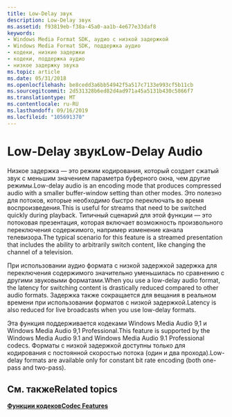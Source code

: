 ```yaml
---
title: Low-Delay звук
description: Low-Delay звук
ms.assetid: f93819eb-f38a-45a0-aa1b-4e677e33daf8
keywords:
- Windows Media Format SDK, аудио с низкой задержкой
- Windows Media Format SDK, поддержка аудио
- кодеки, низкие задержки
- кодеки, поддержка аудио
- низкое задержку звука
ms.topic: article
ms.date: 05/31/2018
ms.openlocfilehash: be8cedd3a6bb54942f5a517c7133e993cf5b11cb
ms.sourcegitcommit: 2d531328b6ed82d4ad971a45a5131b430c5866f7
ms.translationtype: MT
ms.contentlocale: ru-RU
ms.lasthandoff: 09/16/2019
ms.locfileid: "105691370"
---
```

# <a name="low-delay-audio"></a><span data-ttu-id="e8091-108">Low-Delay звук</span><span class="sxs-lookup"><span data-stu-id="e8091-108">Low-Delay Audio</span></span>

<span data-ttu-id="e8091-109">Низкое задержка — это режим кодирования, который создает сжатый звук с меньшим значением параметра буферного окна, чем другие режимы.</span><span class="sxs-lookup"><span data-stu-id="e8091-109">Low-delay audio is an encoding mode that produces compressed audio with a smaller buffer-window setting than other modes.</span></span> <span data-ttu-id="e8091-110">Это полезно для потоков, которые необходимо быстро переключать во время воспроизведения.</span><span class="sxs-lookup"><span data-stu-id="e8091-110">This is useful for streams that need to be switched quickly during playback.</span></span> <span data-ttu-id="e8091-111">Типичный сценарий для этой функции — это потоковая презентация, которая включает возможность произвольного переключения содержимого, например изменение канала телевизора.</span><span class="sxs-lookup"><span data-stu-id="e8091-111">The typical scenario for this feature is a streamed presentation that includes the ability to arbitrarily switch content, like changing the channel of a television.</span></span>

<span data-ttu-id="e8091-112">При использовании аудио формата с низкой задержкой задержка для переключения содержимого значительно уменьшилась по сравнению с другими звуковыми форматами.</span><span class="sxs-lookup"><span data-stu-id="e8091-112">When you use a low-delay audio format, the latency for switching content is drastically reduced compared to other audio formats.</span></span> <span data-ttu-id="e8091-113">Задержка также сокращается для вещания в реальном времени при использовании форматов с низкой задержкой.</span><span class="sxs-lookup"><span data-stu-id="e8091-113">Latency is also reduced for live broadcasts when you use low-delay formats.</span></span>

<span data-ttu-id="e8091-114">Эта функция поддерживается кодеками Windows Media Audio 9,1 и Windows Media Audio 9,1 Professional.</span><span class="sxs-lookup"><span data-stu-id="e8091-114">This feature is supported by the Windows Media Audio 9.1 and Windows Media Audio 9.1 Professional codecs.</span></span> <span data-ttu-id="e8091-115">Форматы с низкой задержкой доступны только для кодирования с постоянной скоростью потока (один и два прохода).</span><span class="sxs-lookup"><span data-stu-id="e8091-115">Low-delay formats are available only for constant bit rate encoding (both one-pass and two-pass).</span></span>

## <a name="related-topics"></a><span data-ttu-id="e8091-116">См. также</span><span class="sxs-lookup"><span data-stu-id="e8091-116">Related topics</span></span>

<dl> <dt>

[<span data-ttu-id="e8091-117">**Функции кодеков**</span><span class="sxs-lookup"><span data-stu-id="e8091-117">**Codec Features**</span></span>](codec-features.md)
</dt> </dl>

 

 




